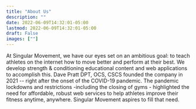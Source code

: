 ```yaml
---
title: "About Us"
description: ""
date: 2022-06-09T14:32:01-05:00
lastmod: 2022-06-09T14:32:01-05:00
draft: False
images: [""]
---
```

<!DOCTYPE html>
<html lang="en">
<head>
    <meta charset="UTF-8">
    <title>About Us</title>
</head>
<body>
<p>At Singular Movement, we have our eyes set on an ambitious goal: to teach athletes on the internet how to move better and perform at their best. We develop strength & conditioning educational content and web applications to accomplish this. Dave Pratt DPT, OCS, CSCS founded the company in 2021 -- right after the onset of the COVID-19 pandemic. The pandemic lockdowns and restrictions -including the closing of gyms - highlighted the need for affordable, robust web services to help athletes improve their fitness anytime, anywhere. Singular Movement aspires to fill that need.</p>
</body>
</html>

